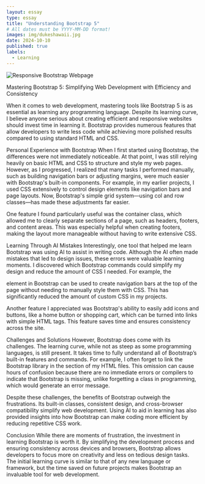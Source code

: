 ```yaml
---
layout: essay
type: essay
title: "Understanding Bootstrap 5"
# All dates must be YYYY-MM-DD format!
images: img/dukeshawaii.jpg
date: 2024-10-10
published: true
labels:
  - Learning
---
```

![Responsive Bootstrap Webpage](img/dukes%20hawaii.jpg "An example of a Bootstrap-built website I made")

Mastering Bootstrap 5: Simplifying Web Development with Efficiency and Consistency

When it comes to web development, mastering tools like Bootstrap 5 is as essential as learning any programming language. Despite its learning curve, I believe anyone serious about creating efficient and responsive websites should invest time in learning it. Bootstrap provides numerous features that allow developers to write less code while achieving more polished results compared to using standard HTML and CSS.

Personal Experience with Bootstrap
When I first started using Bootstrap, the differences were not immediately noticeable. At that point, I was still relying heavily on basic HTML and CSS to structure and style my web pages. However, as I progressed, I realized that many tasks I performed manually, such as building navigation bars or adjusting margins, were much easier with Bootstrap's built-in components. For example, in my earlier projects, I used CSS extensively to control design elements like navigation bars and page layouts. Now, Bootstrap's simple grid system—using col and row classes—has made these adjustments far easier.

One feature I found particularly useful was the container class, which allowed me to clearly separate sections of a page, such as headers, footers, and content areas. This was especially helpful when creating footers, making the layout more manageable without having to write extensive CSS.

Learning Through AI Mistakes
Interestingly, one tool that helped me learn Bootstrap was using AI to assist in writing code. Although the AI often made mistakes that led to design issues, these errors were valuable learning moments. I discovered which Bootstrap commands could simplify my design and reduce the amount of CSS I needed. For example, the <nav> element in Bootstrap can be used to create navigation bars at the top of the page without needing to manually style them with CSS. This has significantly reduced the amount of custom CSS in my projects.

Another feature I appreciated was Bootstrap's ability to easily add icons and buttons, like a home button or shopping cart, which can be turned into links with simple HTML tags. This feature saves time and ensures consistency across the site.

Challenges and Solutions
However, Bootstrap does come with its challenges. The learning curve, while not as steep as some programming languages, is still present. It takes time to fully understand all of Bootstrap’s built-in features and commands. For example, I often forget to link the Bootstrap library in the <head> section of my HTML files. This omission can cause hours of confusion because there are no immediate errors or compilers to indicate that Bootstrap is missing, unlike forgetting a class in programming, which would generate an error message.

Despite these challenges, the benefits of Bootstrap outweigh the frustrations. Its built-in classes, consistent design, and cross-browser compatibility simplify web development. Using AI to aid in learning has also provided insights into how Bootstrap can make coding more efficient by reducing repetitive CSS work.

Conclusion
While there are moments of frustration, the investment in learning Bootstrap is worth it. By simplifying the development process and ensuring consistency across devices and browsers, Bootstrap allows developers to focus more on creativity and less on tedious design tasks. The initial learning curve is similar to that of any new language or framework, but the time saved on future projects makes Bootstrap an invaluable tool for web development.

